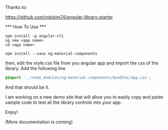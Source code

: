 Thanks to:

https://github.com/robisim74/angular-library-starter

*** How To Use ***


```
npm install -g angular-cli
ng new <app name>
cd <app name>

npm install --save ng-material-components
```

then, edit the style.css file from you angular app and import the css of the library. Add the following line

```scss
@import '../node_modules/ng-material-components/bundles/app.css';
```

And that should be it. 

I am working on a new demo site that will allow you to easily copy and paste sample code to test all the library controls
into your app.

Enjoy!

(More documentation is coming)

